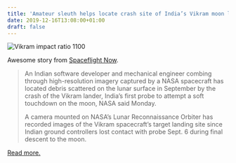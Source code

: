```yaml
---
title: 'Amateur sleuth helps locate crash site of India’s Vikram moon lander'
date: 2019-12-16T13:08:00+01:00
draft: false
---
```


![Vikram impact ratio 1100](https://cdn-blog.adafruit.com/uploads/2019/12/vikram_impact_ratio_1100.jpg "vikram_impact_ratio_1100.jpg")

Awesome story from [Spaceflight Now](https://spaceflightnow.com/2019/12/02/amateur-sleuth-helps-locate-crash-site-of-indias-vikram-moon-lander/).

> An Indian software developer and mechanical engineer combing through high-resolution imagery captured by a NASA spacecraft has located debris scattered on the lunar surface in September by the crash of the Vikram lander, India’s first probe to attempt a soft touchdown on the moon, NASA said Monday.
> 
> A camera mounted on NASA’s Lunar Reconnaissance Orbiter has recorded images of the Vikram spacecraft’s target landing site since Indian ground controllers lost contact with probe Sept. 6 during final descent to the moon.

[Read more.](https://spaceflightnow.com/2019/12/02/amateur-sleuth-helps-locate-crash-site-of-indias-vikram-moon-lander/)